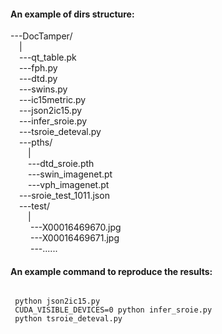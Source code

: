 #### An example of dirs structure: <Br/>

---DocTamper/ <Br/>
&emsp;| <Br/>
&emsp;---qt_table.pk <Br/>
&emsp;---fph.py <Br/>
&emsp;---dtd.py <Br/>
&emsp;---swins.py <Br/>
&emsp;---ic15metric.py <Br/>
&emsp;---json2ic15.py <Br/>
&emsp;---infer_sroie.py <Br/>
&emsp;---tsroie_deteval.py <Br/>
&emsp;---pths/ <Br/>
&emsp;&emsp;| <Br/>
&emsp;&emsp;---dtd_sroie.pth <Br/>
&emsp;&emsp;---swin_imagenet.pt <Br/>
&emsp;&emsp;---vph_imagenet.pt <Br/>
&emsp;---sroie_test_1011.json <Br/>
&emsp;---test/ <Br/>
&emsp;&emsp;| <Br/>
&emsp;&emsp; ---X00016469670.jpg <Br/>
&emsp;&emsp; ---X00016469671.jpg <Br/>
&emsp;&emsp; ---...... <Br/>
      
#### An example command to reproduce the results: <Br/>

<code>
 python json2ic15.py
 CUDA_VISIBLE_DEVICES=0 python infer_sroie.py
 python tsroie_deteval.py
</code>
